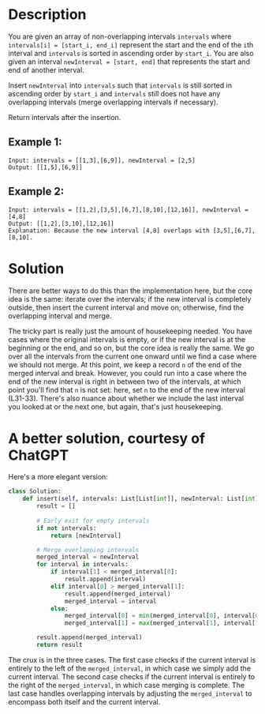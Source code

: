 # Description

You are given an array of non-overlapping intervals `intervals` where `intervals[i] = [start_i, end_i]` represent the start and the end of the `i`th interval and `intervals` is sorted in ascending order by `start_i`. You are also given an interval `newInterval = [start, end]` that represents the start and end of another interval.

Insert `newInterval` into `intervals` such that `intervals` is still sorted in ascending order by `start_i` and `intervals` still does not have any overlapping intervals (merge overlapping intervals if necessary).

Return intervals after the insertion.

## Example 1:

```
Input: intervals = [[1,3],[6,9]], newInterval = [2,5]
Output: [[1,5],[6,9]]
```

## Example 2:

```
Input: intervals = [[1,2],[3,5],[6,7],[8,10],[12,16]], newInterval = [4,8]
Output: [[1,2],[3,10],[12,16]]
Explanation: Because the new interval [4,8] overlaps with [3,5],[6,7],[8,10].
```

# Solution

There are better ways to do this than the implementation here, but the core idea is the same: iterate over the intervals; if the new interval is completely outside, then insert the current interval and move on; otherwise, find the overlapping interval and merge.

The tricky part is really just the amount of housekeeping needed. You have cases where the original intervals is empty, or if the new interval is at the beginning or the end, and so on, but the core idea is really the same. We go over all the intervals from the current one onward until we find a case where we should not merge. At this point, we keep a record `n` of the end of the merged interval and break. However, you could run into a case where the end of the new interval is right in between two of the intervals, at which point you'll find that `n` is not set: here, set `n` to the end of the new interval (L31-33). There's also nuance about whether we include the last interval you looked at or the next one, but again, that's just housekeeping.

# A better solution, courtesy of ChatGPT

Here's a more elegant version:

```py
class Solution:
    def insert(self, intervals: List[List[int]], newInterval: List[int]) -> List[List[int]]:
        result = []
        
        # Early exit for empty intervals
        if not intervals:
            return [newInterval]

        # Merge overlapping intervals
        merged_interval = newInterval
        for interval in intervals:
            if interval[1] < merged_interval[0]:
                result.append(interval)
            elif interval[0] > merged_interval[1]:
                result.append(merged_interval)
                merged_interval = interval
            else:
                merged_interval[0] = min(merged_interval[0], interval[0])
                merged_interval[1] = max(merged_interval[1], interval[1])

        result.append(merged_interval)
        return result
```

The crux is in the three cases. The first case checks if the current interval is entirely to the left of the `merged_interval`, in which case we simply add the current interval. The second case checks if the current interval is entirely to the right of the `merged_interval`, in which case merging is complete. The last case handles overlapping intervals by adjusting the `merged_interval` to encompass both itself and the current interval.

